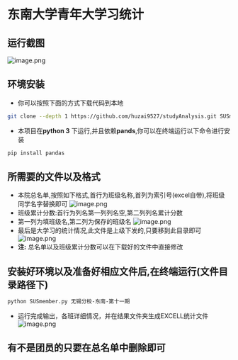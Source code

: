 # 东南大学青年大学习统计

## 运行截图
![image.png](https://i.loli.net/2020/10/21/l7APkWE1cm9yTvS.png)
## 环境安装
- 你可以按照下面的方式下载代码到本地
 ```bash
 git clone --depth 1 https://github.com/huzai9527/studyAnalysis.git SUSmember-dev
 ```
- 本项目在**python 3** 下运行,并且依赖**pands**,你可以在终端运行以下命令进行安装
```bash
pip install pandas
```
## 所需要的文件以及格式
- 本院总名单,按照如下格式,首行为班级名称,首列为索引号(excel自带),将班级同学名字替换即可
![image.png](https://i.loli.net/2020/10/21/jMKtVx8bW1lAL9H.png)
- 班级累计分数:首行为列名第一列列名空,第二列列名累计分数
- 第一列为填班级名,第二列为保存的班级名
![image.png](https://i.loli.net/2020/10/21/Lh3eE9PY6QZqMzA.png)
- 最后是大学习的统计情况,此文件是上级下发的,只要移到此目录即可
![image.png](https://i.loli.net/2020/10/21/5hxkHRVJbCaXBpQ.png)
- **注:** 总名单以及班级累计分数可以在下载好的文件中直接修改
## 安装好环境以及准备好相应文件后,在终端运行(文件目录路径下)
```bash
python SUSmember.py 无锡分校-东南-第十一期
```
- 运行完成输出，各班详细情况，并在结果文件夹生成EXCELL统计文件
![image.png](https://i.loli.net/2020/10/21/ZxTS6I9LuAtCnGY.png)

## 有不是团员的只要在总名单中删除即可
